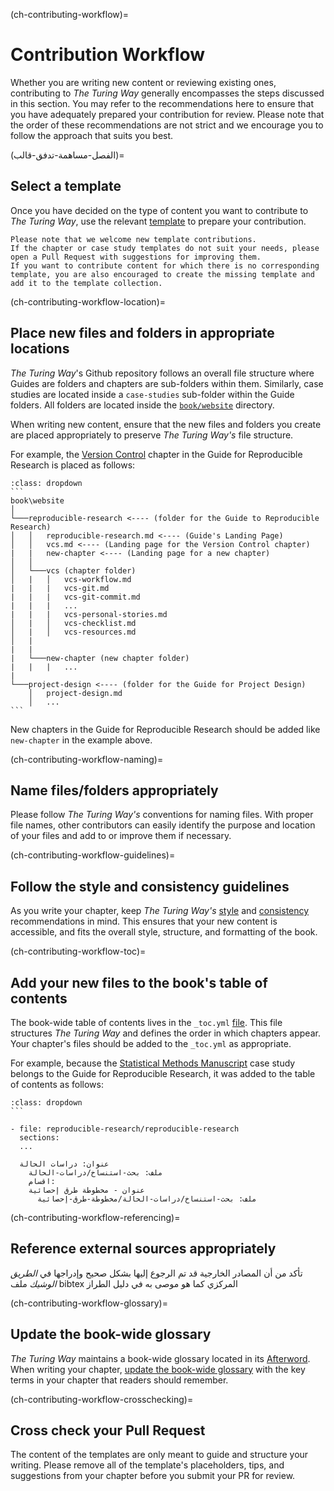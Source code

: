 (ch-contributing-workflow)=
# Contribution Workflow

Whether you are writing new content or reviewing existing ones, contributing to _The Turing Way_ generally encompasses the steps discussed in this section. You may refer to the recommendations here to ensure that you have adequately prepared your contribution for review. Please note that the order of these recommendations are not strict and we encourage you to follow the approach that suits you best.

(الفصل-مساهمة-تدفق-قالب)=
## Select a template

Once you have decided on the type of content you want to contribute to _The Turing Way_, use the relevant [template](https://github.com/alan-turing-institute/the-turing-way/tree/main/book/templates) to prepare your contribution.

```{note}
Please note that we welcome new template contributions.
If the chapter or case study templates do not suit your needs, please open a Pull Request with suggestions for improving them.
If you want to contribute content for which there is no corresponding template, you are also encouraged to create the missing template and add it to the template collection.
```

(ch-contributing-workflow-location)=
## Place new files and folders in appropriate locations

_The Turing Way_'s Github repository follows an overall file structure where Guides are folders and chapters are sub-folders within them. Similarly, case studies are located inside a `case-studies` sub-folder within the Guide folders. All folders are located inside the [`book/website`](https://github.com/alan-turing-institute/the-turing-way/tree/main/book/website) directory.

When writing new content, ensure that the new files and folders you create are placed appropriately to preserve _The Turing Way's_ file structure.

For example, the [Version Control](https://the-turing-way.netlify.app/reproducible-research/vcs.html) chapter in the Guide for Reproducible Research is placed as follows:

````{admonition} Adding new files and folders
:class: dropdown
```
book\website
│
└───reproducible-research <---- (folder for the Guide to Reproducible Research)
│   │   reproducible-research.md <---- (Guide's Landing Page)
│   │   vcs.md <---- (Landing page for the Version Control chapter)
|   |   new-chapter <---- (Landing page for a new chapter)
│   │
│   └───vcs (chapter folder)
│   |   │   vcs-workflow.md
|   |   |   vcs-git.md
|   |   |   vcs-git-commit.md
|   |   |   ...
|   |   |   vcs-personal-stories.md
│   |   │   vcs-checklist.md
│   |   │   vcs-resources.md
│   |
|   |
|   └───new-chapter (new chapter folder)
|   |   |   ...
|    
└───project-design <---- (folder for the Guide for Project Design)
    │   project-design.md
    │   ...
```
````

New chapters in the Guide for Reproducible Research should be added like `new-chapter` in the example above.

(ch-contributing-workflow-naming)=
## Name files/folders appropriately

Please follow _The Turing Way's_ conventions for naming files. With proper file names, other contributors can easily identify the purpose and location of your files and add to or improve them if necessary.

(ch-contributing-workflow-guidelines)=
## Follow the style and consistency guidelines

As you write your chapter, keep _The Turing Way's_ [style](https://the-turing-way.netlify.app/community-handbook/style.html) and [consistency](https://the-turing-way.netlify.app/community-handbook/consistency.html) recommendations in mind. This ensures that your new content is accessible, and fits the overall style, structure, and formatting of the book.

(ch-contributing-workflow-toc)=
## Add your new files to the book's table of contents

The book-wide table of contents lives in the `_toc.yml` [file](https://github.com/alan-turing-institute/the-turing-way/blob/main/book/website/_toc.yml). This file structures _The Turing Way_ and defines the order in which chapters appear. Your chapter's files should be added to the `_toc.yml` as appropriate.

For example, because the [Statistical Methods Manuscript](https://the-turing-way.netlify.app/reproducible-research/case-studies/statistical-methods-manuscript.html) case study belongs to the Guide for Reproducible Research, it was added to the table of contents as follows:

````{admonition} Updating the book-wide table of contents
:class: dropdown
```

- file: reproducible-research/reproducible-research
  sections:
  ...

  عنوان: دراسات الحالة
    ملف: بحث-استنساخ/دراسات-الحالة
    اقسام:
    عنوان - مخطوطة طرق إحصائية
      ملف: بحث-استنساخ/دراسات-الحالة/مخطوطة-طرق-إحصائية

````

(ch-contributing-workflow-referencing)=
## Reference external sources appropriately

تأكد من أن المصادر الخارجية قد تم الرجوع إليها بشكل صحيح وإدراجها في _الطريق الوشيك_ ملف bibtex المركزي كما هو موصى به في دليل الطراز

(ch-contributing-workflow-glossary)=
## Update the book-wide glossary

_The Turing Way_ maintains a book-wide glossary located in its [Afterword](https://the-turing-way.netlify.app/afterword/glossary.html). When writing your chapter, [update the book-wide glossary](https://the-turing-way.netlify.app/community-handbook/style/style-more-styling.html) with the key terms in your chapter that readers should remember.

(ch-contributing-workflow-crosschecking)=
## Cross check your Pull Request

The content of the templates are only meant to guide and structure your writing. Please remove all of the template's placeholders, tips, and suggestions from your chapter before you submit your PR for review.
